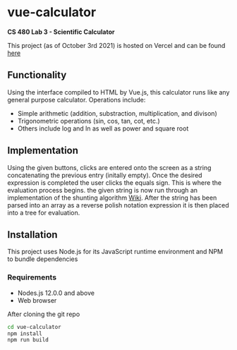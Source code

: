 # vue-calculator
**CS 480 Lab 3 - Scientific Calculator**

This project (as of October 3rd 2021) is hosted on Vercel and can be found [here](https://vue-calculator-9oyj3amwz-rodriguezlui002.vercel.app/)

## Functionality
Using the interface compiled to HTML by Vue.js, this calculator runs like any general purpose calculator.
Operations include:
- Simple arithmetic (addition, substraction, multiplication, and divison)
- Trigonometric operations (sin, cos, tan, cot, etc.)
- Others include log and ln as well as power and square root

## Implementation
Using the given buttons, clicks are entered onto the screen as a string concatenating the previous entry (initally empty).
Once the desired expression is completed the user clicks the equals sign. This is where the evaluation process begins.
the given string is now run through an implementation of the shunting algorithm [Wiki](https://en.wikipedia.org/wiki/Shunting-yard_algorithm).
After the string has been parsed into an array as a reverse polish notation expression it is then placed into a tree for evaluation.

## Installation
This project uses Node.js for its JavaScript runtime environment and NPM to bundle dependencies
### Requirements
- Nodes.js 12.0.0 and above
- Web browser

After cloning the git repo
```sh
cd vue-calculator
npm install
npm run build
```